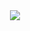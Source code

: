 <div align="center">
  <img src="https://github.com/user-attachments/assets/44dc44c0-f638-4faa-a159-a7403d9713c2" />
</div>

